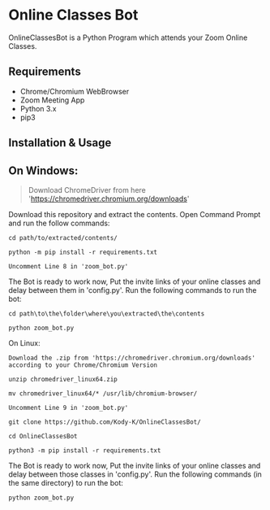 # Online Classes Bot 

OnlineClassesBot is a Python Program which attends your Zoom Online Classes.

## Requirements

* Chrome/Chromium WebBrowser 
* Zoom Meeting App
* Python 3.x
* pip3
 
## Installation & Usage

On Windows:
-
> Download ChromeDriver from here 'https://chromedriver.chromium.org/downloads'
 
 Download this repository and extract the contents.
 Open Command Prompt and run the follow commands:

`cd path/to/extracted/contents/`

`python -m pip install -r requirements.txt`

`Uncomment Line 8 in 'zoom_bot.py'`

 The Bot is ready to work now,
 Put the invite links of your online classes and delay between them in 'config.py'.
 Run the following commands to run the bot:

`cd path\to\the\folder\where\you\extracted\the\contents`

`python zoom_bot.py`

On Linux:

`Download the .zip from 'https://chromedriver.chromium.org/downloads' according to your Chrome/Chromium Version`

`unzip chromedriver_linux64.zip`

`mv chromedriver_linux64/* /usr/lib/chromium-browser/`

`Uncomment Line 9 in 'zoom_bot.py'`

`git clone https://github.com/Kody-K/OnlineClassesBot/`

`cd OnlineClassesBot`

`python3 -m pip install -r requirements.txt`

 The Bot is ready to work now,
 Put the invite links of your online classes and delay between those classes in 'config.py'.
 Run the following commands (in the same directory) to run the bot:
 
`python zoom_bot.py`

